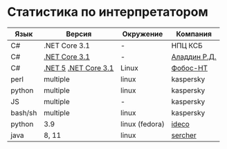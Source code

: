 # Статистика по интерпретатором

| Язык | Версия | Окружение | Компания |
|---|---|---|---|
| C# | .NET Core 3.1 | - | НПЦ КСБ |
| C# | [.NET Core 3.1](https://dotnet.microsoft.com/download/dotnet/3.1) | - | [Аладдин Р.Д.](https://www.aladdin-rd.ru/company) |
| C# | [.NET 5](https://github.com/dotnet/runtime) [.NET Core 3.1](https://dotnet.microsoft.com/download/dotnet/3.1) | Linux | [Фобос-НТ](https://fobos-nt.ru/sertifikatsionnye-ispytaniya/) |
| perl | multiple | linux | kaspersky |
| python | multiple | linux | kaspersky |
| JS | multiple | - | kaspersky |
| bash/sh | multiple | linux | kaspersky |
| python | 3.9 | linux (fedora) | [ideco](https://ideco.ru/) |
| java | 8, 11 | linux | [sercher](https://github.com/sercher/) |

